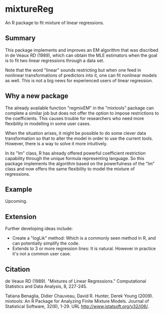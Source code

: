 # mixtureReg
An R package to fit mixture of linear regressions.

## Summary
This package implements and improves an EM algorithm that was discribed in de Veaux RD (1989), which can obtain the MLE estimators when the goal is to fit two linear regressions through a data set.

Note that the word "linear" sounds restricting but when one feed in nonlinear transformations of predictors into it, one can fit nonlinear models as well.
This is not a big news for experienced users of linear regression.

## Why a new package
The already available function "regmixEM" in the "mixtools" package can complete a similar job but does not offer the option to impose restrictions to the coefficients.
This causes trouble for researchers who need more flexibility in modelling in some user cases.

When the situation arises, it might be possible to do some clever data transformation so that to alter the model in order to use the current tools.
However, there is a way to solve it more intuitively.

In its "lm" class, R has already offered powerful coefficient restriction capability through the unique formula representing language.
So this package implements the algorithm based on the powerfulness of the "lm" class and now offers the same flexibility to model the mixture of regressions.

## Example
Upcoming.

## Extension
Further developing ideas include:
  - Create a "logLik" method: Which is a commonly seen method in R, and can potentially simplify the code.
  - Extends to 3 or more regression lines: It is natural. However in practice it's not a common user case.

## Citation
de Veaux RD (1989). "Mixtures of Linear Regressions." Computational Statistics and Data Analysis, 8, 227-245.

Tatiana Benaglia, Didier Chauveau, David R. Hunter, Derek Young (2009). mixtools: An R Package for Analyzing
  Finite Mixture Models. Journal of Statistical Software, 32(6), 1-29. URL http://www.jstatsoft.org/v32/i06/.
